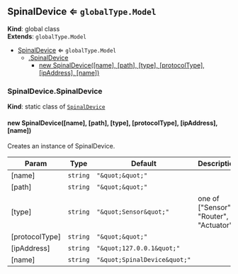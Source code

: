 <a name="SpinalDevice"></a>

## SpinalDevice ⇐ <code>globalType.Model</code>
**Kind**: global class  
**Extends**: <code>globalType.Model</code>  

* [SpinalDevice](#SpinalDevice) ⇐ <code>globalType.Model</code>
    * [.SpinalDevice](#SpinalDevice.SpinalDevice)
        * [new SpinalDevice([name], [path], [type], [protocolType], [ipAddress], [name])](#new_SpinalDevice.SpinalDevice_new)

<a name="SpinalDevice.SpinalDevice"></a>

### SpinalDevice.SpinalDevice
**Kind**: static class of [<code>SpinalDevice</code>](#SpinalDevice)  
<a name="new_SpinalDevice.SpinalDevice_new"></a>

#### new SpinalDevice([name], [path], [type], [protocolType], [ipAddress], [name])
Creates an instance of SpinalDevice.


| Param | Type | Default | Description |
| --- | --- | --- | --- |
| [name] | <code>string</code> | <code>&quot;\&quot;\&quot;&quot;</code> |  |
| [path] | <code>string</code> | <code>&quot;\&quot;\&quot;&quot;</code> |  |
| [type] | <code>string</code> | <code>&quot;\&quot;Sensor\&quot;&quot;</code> | one of ["Sensor", "Router", "Actuator"] |
| [protocolType] | <code>string</code> | <code>&quot;\&quot;\&quot;&quot;</code> |  |
| [ipAddress] | <code>string</code> | <code>&quot;\&quot;127.0.0.1\&quot;&quot;</code> |  |
| [name] | <code>string</code> | <code>&quot;\&quot;SpinalDevice\&quot;&quot;</code> |  |

